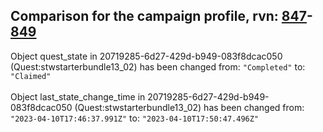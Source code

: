## Comparison for the campaign profile, rvn: [847](https://github.com/PRO100KatYT/FortniteProfileRevisions/tree/main/profiles/campaign/847%20campaign.json)-[849](https://github.com/PRO100KatYT/FortniteProfileRevisions/tree/main/profiles/campaign/849%20campaign.json)

Object quest_state in 20719285-6d27-429d-b949-083f8dcac050 (Quest:stwstarterbundle13_02) has been changed from: `"Completed"` to: `"Claimed"`
<br><br>
Object last_state_change_time in 20719285-6d27-429d-b949-083f8dcac050 (Quest:stwstarterbundle13_02) has been changed from: `"2023-04-10T17:46:37.991Z"` to: `"2023-04-10T17:50:47.496Z"`
<br><br>
